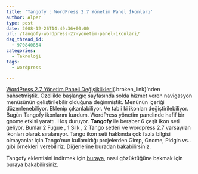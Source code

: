 ```yaml
---
title: 'Tangofy : WordPress 2.7 Yönetim Panel İkonları'
author: Alper
type: post
date: 2008-12-26T14:49:36+00:00
url: /tangofy-wordpress-27-yonetim-panel-ikonlari/
dsq_thread_id:
  - 970840854
categories:
  - Teknoloji
tags:
  - wordpress

---
```

[WordPress 2.7 Yönetim Paneli Değişiklikleri][1]{.broken_link}&#8216;nden bahsetmiştik. Özellikle başlangıç sayfasında solda hizmet veren navigasyon menüsünün geliştirilebilir olduğuna değinmiştik. Menünün içeriği düzenlenebiliyor. Eklenip çıkarılabiliyor. Ve tabii ki ikonları değiştirilebiliyor. Bugün Tangofy ikonlarını kurdum. WordPress yönetim panelinde hafif bir gnome etkisi yarattı. Hoş duruyor. **Tangofy** ile beraber 6 çeşit ikon seti geliyor. Bunlar 2 Fugue , 1 Silk , 2 Tango setleri ve wordpress 2.7 varsayılan ikonları olarak sıralanıyor. Tango ikon seti hakkında çok fazla bilgisi olmayanlar için Tango&#8217;nun kullanıldığı projelerden Gimp, Gnome, Pidgin vs.. gibi örnekleri verebiliriz. Diğerlerine buradan bakabilirsiniz. 

Tangofy eklentisini indirmek için <a href="https://wordpress.org/extend/plugins/tangofy/" target="_blank">buraya</a>, nasıl gözüktüğüne bakmak için buraya bakabilirsiniz.

 [1]: https://www.murekkep.org/wordpress-27-yonetim-paneli-degisiklikleri-656